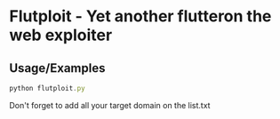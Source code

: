 # Flutploit - Yet another flutteron the web exploiter


## Usage/Examples

```javascript
python flutploit.py
```

Don't forget to add all your target domain on the list.txt
